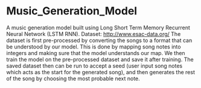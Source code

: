 # Music_Generation_Model
A music generation model built using Long Short Term Memory Recurrent Neural Network (LSTM RNN).
Dataset: http://www.esac-data.org/
The dataset is first pre-processed by converting the songs to a format that can be understood by our model. This is done by mapping song notes into integers and making sure that the model understands our map.
We then train the model on the pre-processed dataset and save it after training.
The saved dataset then can be run to accept a seed (user input song notes which acts as the start for the generated song), and then generates the rest of the song by choosing the most probable next note.
